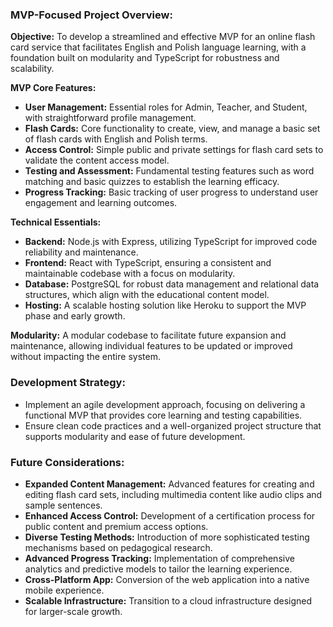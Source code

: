 ### MVP-Focused Project Overview:

**Objective:**
To develop a streamlined and effective MVP for an online flash card service that facilitates English and Polish language learning, with a foundation built on modularity and TypeScript for robustness and scalability.

**MVP Core Features:**

- **User Management:** Essential roles for Admin, Teacher, and Student, with straightforward profile management.
- **Flash Cards:** Core functionality to create, view, and manage a basic set of flash cards with English and Polish terms.
- **Access Control:** Simple public and private settings for flash card sets to validate the content access model.
- **Testing and Assessment:** Fundamental testing features such as word matching and basic quizzes to establish the learning efficacy.
- **Progress Tracking:** Basic tracking of user progress to understand user engagement and learning outcomes.

**Technical Essentials:**

- **Backend:** Node.js with Express, utilizing TypeScript for improved code reliability and maintenance.
- **Frontend:** React with TypeScript, ensuring a consistent and maintainable codebase with a focus on modularity.
- **Database:** PostgreSQL for robust data management and relational data structures, which align with the educational content model.
- **Hosting:** A scalable hosting solution like Heroku to support the MVP phase and early growth.

**Modularity:**
A modular codebase to facilitate future expansion and maintenance, allowing individual features to be updated or improved without impacting the entire system.

### Development Strategy:

- Implement an agile development approach, focusing on delivering a functional MVP that provides core learning and testing capabilities.
- Ensure clean code practices and a well-organized project structure that supports modularity and ease of future development.

### Future Considerations:

- **Expanded Content Management:** Advanced features for creating and editing flash card sets, including multimedia content like audio clips and sample sentences.
- **Enhanced Access Control:** Development of a certification process for public content and premium access options.
- **Diverse Testing Methods:** Introduction of more sophisticated testing mechanisms based on pedagogical research.
- **Advanced Progress Tracking:** Implementation of comprehensive analytics and predictive models to tailor the learning experience.
- **Cross-Platform App:** Conversion of the web application into a native mobile experience.
- **Scalable Infrastructure:** Transition to a cloud infrastructure designed for larger-scale growth.